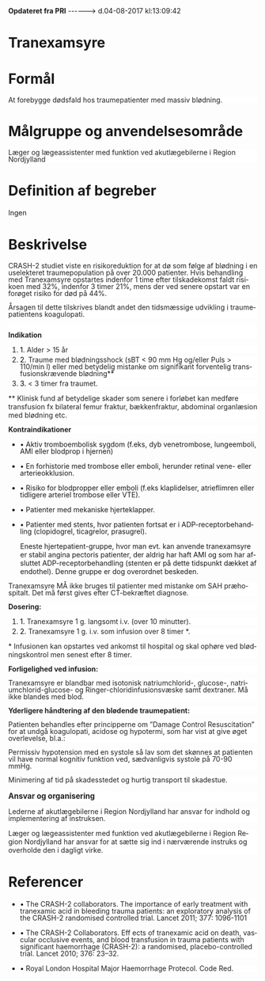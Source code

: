 <!--
.. title: tranexamsyre
.. slug: tranexamsyre
.. date: 2017-08-04 13:09:43 UTC+02:00
.. tags: 
.. category: 
.. link: 
.. description: 
.. type: text
.. hidetitle: True
-->

<div class="alert alert-success" role="alert"><b>Opdateret fra PRI</b>  ------>  d.04-08-2017  kl:13:09:42</div>

<div class="document" id="U3e60c2b5267c41feb6db0603e19d725b" lang="da-DK" xml:lang="da-DK" xmlns="http://www.w3.org/1999/xhtml">
 <h1 class="~clause~ Titeloverskrift">
  <span>
   Tranexamsyre
  </span>
 </h1>
 <p class="~clause~ Brdtekst">
 </p>
 <h1 class="~clause~ Overskrift1" id="a_b6e3281df2f241c49c7d3a86de977682">
  <span>
   Formål
  </span>
 </h1>
 <p class="~clause~ Normal" style="background-color: #FFF; color: black; margin-bottom: 8pt; line-height: 100%;">
  <span style="color: #222;">
   At forebygge dødsfald hos traumepatienter med massiv blødning.
  </span>
 </p>
 <h1 class="~clause~ Overskrift1">
 </h1>
 <h1 class="~clause~ Overskrift1" id="a_68f46740d44b4787874a24bdf5d3afca">
  <span>
   Målgruppe og anvendelsesområde
  </span>
 </h1>
 <p class="~clause~ Normal" style="background-color: #FFF; color: black; margin-bottom: 8pt; line-height: 100%;">
  <span style="color: #222;">
   Læger og lægeassistenter med funktion ved akutlægebilerne i Region Nordjylland
  </span>
 </p>
 <p class="~clause~ Brdtekst">
 </p>
 <h1 class="~clause~ Overskrift1" id="a_f8adbcc2854043da93153bdb9397325e">
  <span>
   Definition af begreber
  </span>
 </h1>
 <p class="~clause~ Brdtekst">
  <span>
   Ingen
  </span>
 </p>
 <p class="~clause~ Brdtekst">
 </p>
 <h1 class="~clause~ Overskrift1" id="a_fa5335f8b4424fe1825ba72109ef9ff5">
  <span>
   Beskrivelse
  </span>
 </h1>
 <p class="~clause~ Normal" style="background-color: #FFF; color: black; margin-bottom: 8pt; line-height: 100%;">
  <span style="color: #222;">
   CRASH-2 studiet viste en risikoreduktion for at dø som følge af blødning i en uselekteret traumepopulation på over 20.000 patienter. Hvis behandling med Tranexamsyre opstartes indenfor 1 time efter tilskadekomst faldt risikoen med 32%, indenfor 3 timer 21%, mens der ved senere opstart var en forøget risiko for død på 44%.
  </span>
 </p>
 <p class="~clause~ Normal" style="background-color: #FFF; color: black; margin-bottom: 8pt; line-height: 100%;">
  <span style="color: #222;">
   Årsagen til dette tilskrives blandt andet den tidsmæssige udvikling i traumepatientens koagulopati.
  </span>
 </p>
 <p class="~clause~ Normal" style="background-color: #FFF; color: black; margin-bottom: 8pt; line-height: 100%;">
  <span style="font-weight: bold; color: #222;">
   <br/>
   Indikation
  </span>
 </p>
 <ol class="list13">
  <li>
   <p class="~clause~ Normal level0" style="background-color: #FFF; color: black; margin-top: auto; margin-bottom: 3pt; line-height: 100%;">
    <span class="item">
     1.
    </span>
    <span style="color: #222;">
     Alder &gt; 15 år
    </span>
   </p>
  </li>
  <li>
   <p class="~clause~ Normal level0" style="background-color: #FFF; color: black; margin-top: auto; margin-bottom: 3pt; line-height: 100%;">
    <span class="item">
     2.
    </span>
    <span style="color: #222;">
     Traume med blødningsshock (sBT &lt; 90 mm Hg og/eller Puls &gt; 110/min l) eller med betydelig mistanke om signifikant forventelig transfusionskrævende blødning**
    </span>
   </p>
  </li>
  <li>
   <p class="~clause~ Normal level0" style="background-color: #FFF; color: black; margin-top: auto; margin-bottom: 3pt; line-height: 100%;">
    <span class="item">
     3.
    </span>
    <span style="color: #222;">
     &lt; 3 timer fra traumet.
    </span>
   </p>
  </li>
 </ol>
 <p class="~clause~ Normal" style="background-color: #FFF; color: black; margin-bottom: 8pt;">
  <span style="color: #222;">
   ** Klinisk fund af betydelige skader som senere i forløbet kan medføre transfusion fx bilateral femur fraktur, bækkenfraktur, abdominal organlæsion med blødning etc.
  </span>
 </p>
 <p class="~clause~ Normal" style="background-color: #FFF; color: black; margin-bottom: 8pt; line-height: 100%;">
 </p>
 <p class="~clause~ Normal" style="background-color: #FFF; color: black; margin-bottom: 8pt; line-height: 100%;">
  <span style="font-weight: bold; color: #222;">
   Kontraindikationer
  </span>
 </p>
 <ul class="list10">
  <li>
   <p class="~clause~ Listeafsnit level0" style="line-height: 100%;">
    <span class="item">
     •
    </span>
    <span>
     Aktiv tromboembolisk sygdom (f.eks, dyb venetrombose, lungeemboli, AMI eller blodprop i hjernen)
    </span>
   </p>
  </li>
  <li>
   <p class="~clause~ Listeafsnit level0" style="line-height: 100%;">
    <span class="item">
     •
    </span>
    <span>
     En forhistorie med trombose eller emboli, herunder retinal vene- eller arterieokklusion.
    </span>
   </p>
  </li>
  <li>
   <p class="~clause~ Listeafsnit level0" style="line-height: 100%;">
    <span class="item">
     •
    </span>
    <span>
     Risiko for blodpropper eller emboli (f.eks klaplidelser, atrieflimren eller tidligere arteriel trombose eller VTE).
    </span>
   </p>
  </li>
  <li>
   <p class="~clause~ Listeafsnit level0" style="line-height: 100%;">
    <span class="item">
     •
    </span>
    <span>
     Patienter med mekaniske hjerteklapper.
    </span>
   </p>
  </li>
  <li>
   <p class="~clause~ Listeafsnit level0" style="line-height: 100%;">
    <span class="item">
     •
    </span>
    <span>
     Patienter med stents, hvor patienten fortsat er i ADP-receptorbehandling (clopidogrel, ticagrelor, prasugrel).
    </span>
   </p>
  </li>
 </ul>
 <p class="~clause~ Listeafsnit">
  <span>
  </span>
 </p>
 <p class="~clause~ Normal" style="margin-left: 18pt;">
  <span>
   Eneste hjertepatient-gruppe, hvor man evt. kan anvende tranexamsyre er stabil angina pectoris patienter, der aldrig har haft AMI og som har afsluttet ADP-receptorbehandling (stenten er på dette tidspunkt dækket af endothel). Denne gruppe er dog overordnet beskeden.
  </span>
 </p>
 <p class="~clause~ Normal" style="background-color: #FFF; color: black; margin-bottom: 8pt; line-height: 100%;">
 </p>
 <p class="~clause~ Normal" style="background-color: #FFF; color: black; margin-bottom: 8pt; line-height: 100%;">
  <span style="color: #222;">
   Tranexamsyre MÅ ikke bruges til patienter med mistanke om SAH præhospitalt. Det må først gives efter CT-bekræftet diagnose.
  </span>
 </p>
 <p class="~clause~ Normal" style="background-color: #FFF; color: black; margin-bottom: 8pt; line-height: 100%;">
  <span style="font-weight: bold; color: #222;">
   Dosering:
  </span>
 </p>
 <ol class="list12">
  <li>
   <p class="~clause~ Normal level0" style="background-color: #FFF; color: black; margin-top: auto; margin-bottom: 3pt; line-height: 100%;">
    <span class="item">
     1.
    </span>
    <span style="color: #222;">
     Tranexamsyre 1 g. langsomt i.v. (over 10 minutter).
    </span>
   </p>
  </li>
  <li>
   <p class="~clause~ Normal level0" style="background-color: #FFF; color: black; margin-top: auto; margin-bottom: 3pt; line-height: 100%;">
    <span class="item">
     2.
    </span>
    <span style="color: #222;">
     Tranexamsyre 1 g. i.v. som infusion over 8 timer *.
    </span>
   </p>
  </li>
 </ol>
 <p class="~clause~ Normal" style="background-color: #FFF; color: black; margin-bottom: 8pt;">
  <span style="color: #222;">
   * Infusionen kan opstartes ved ankomst til hospital og skal ophøre ved blødningskontrol men senest efter 8 timer.
  </span>
 </p>
 <p class="~clause~ Normal" style="background-color: #FFF; color: black; margin-bottom: 8pt; line-height: 100%;">
 </p>
 <p class="~clause~ Normal" style="background-color: #FFF; color: black; margin-bottom: 8pt; line-height: 100%;">
  <span style="font-weight: bold; color: #222;">
   Forligelighed ved infusion:
  </span>
 </p>
 <p class="~clause~ Normal" style="background-color: #FFF; color: black; margin-bottom: 8pt; line-height: 100%;">
  <span style="color: #222;">
   Tranexamsyre er blandbar med isotonisk natriumchlorid-, glucose-, natriumchlorid-glucose- og Ringer-chloridinfusionsvæske samt dextraner. Må ikke blandes med blod.
  </span>
 </p>
 <p class="~clause~ Normal" style="background-color: #FFF; color: black; margin-bottom: 8pt; line-height: 100%;">
  <span style="font-weight: bold; color: #222;">
   Yderligere håndtering af den blødende traumepatient:
  </span>
 </p>
 <p class="~clause~ Normal" style="background-color: #FFF; color: black; margin-bottom: 8pt; line-height: 100%;">
  <span style="color: #222;">
   Patienten behandles efter principperne om ”Damage Control Resuscitation” for at undgå koagulopati, acidose og hypotermi, som har vist at give øget overlevelse, bl.a.:
  </span>
 </p>
 <p class="~clause~ Normal" style="background-color: #FFF; color: black; margin-bottom: 8pt; line-height: 100%;">
  <span style="color: #222;">
   Permissiv hypotension med en systole så lav som det skønnes at patienten vil have normal kognitiv funktion ved, sædvanligvis systole på 70-90 mmHg.
  </span>
 </p>
 <p class="~clause~ Normal" style="background-color: #FFF; color: black; margin-bottom: 8pt; line-height: 100%;">
  <span style="color: #222;">
   Minimering af tid på skadesstedet og hurtig transport til skadestue.
  </span>
 </p>
 <p class="~clause~ Normal" style="background-color: #FFF; color: black; margin-bottom: 8pt; line-height: 100%;">
 </p>
 <h3 class="~clause~ Normal" id="a_ed0e2aaa94564755aa443e82169463fa" style="background-color: #FFF; color: black; margin-top: 12pt; margin-bottom: 6pt; line-height: 15pt;">
  <span style="font-weight: bold; color: #222; font-size: 11.5pt;">
   Ansvar og organisering
  </span>
 </h3>
 <p class="~clause~ Normal" style="background-color: #FFF; color: black; margin-bottom: 8pt; line-height: 100%;">
  <span style="color: #222;">
   Lederne af akutlægebilerne i Region Nordjylland har ansvar for indhold og implementering af instruksen.
  </span>
 </p>
 <p class="~clause~ Normal" style="background-color: #FFF; color: black; margin-bottom: 8pt;">
  <span style="color: #222;">
   Læger og lægeassistenter med funktion ved akutlægebilerne i Region Region Nordjylland har ansvar for at sætte sig ind i nærværende instruks og overholde den i dagligt virke.
  </span>
 </p>
 <p class="~clause~ Normal" style="background-color: #FFF; color: black; margin-bottom: 8pt; line-height: 100%;">
 </p>
 <p class="~clause~ Brdtekst">
 </p>
 <h1 class="~clause~ Overskrift1" id="a_4d7de1bf8d204f9b86d5e1670c7f4e52">
  <span>
   Referencer
  </span>
 </h1>
 <ul class="list11">
  <li>
   <p class="~clause~ Listeafsnit level0" style="background-color: #FFF; color: black; margin-bottom: 8pt; line-height: 100%;">
    <span class="item">
     •
    </span>
    <span lang="en-US" style="color: #222;" xml:lang="en-US">
     The CRASH-2 collaborators. The importance of early treatment with tranexamic acid in bleeding trauma patients: an exploratory analysis of the CRASH-2 randomised controlled trial. Lancet 2011; 377: 1096-1101
    </span>
   </p>
  </li>
 </ul>
 <p class="~clause~ Listeafsnit" style="background-color: #FFF; color: black; margin-bottom: 8pt; line-height: 100%;">
 </p>
 <ul class="list11">
  <li>
   <p class="~clause~ Listeafsnit level0" style="background-color: #FFF; color: black; margin-bottom: 8pt; line-height: 100%;">
    <span class="item">
     •
    </span>
    <span lang="en-US" style="color: #222;" xml:lang="en-US">
     The CRASH-2 Collaborators. Eff ects of tranexamic acid on death, vascular occlusive events, and blood transfusion in trauma patients with significant haemorrhage (CRASH-2): a randomised, placebo-controlled trial.
    </span>
    <span style="color: #222;">
     Lancet 2010; 376: 23–32.
    </span>
   </p>
  </li>
 </ul>
 <p class="~clause~ Listeafsnit" style="background-color: #FFF; color: black; margin-bottom: 8pt; line-height: 100%;">
 </p>
 <ul class="list11">
  <li>
   <p class="~clause~ Listeafsnit level0" style="background-color: #FFF; color: black; margin-bottom: 8pt; line-height: 100%;">
    <span class="item">
     •
    </span>
    <span lang="en-US" style="color: #222;" xml:lang="en-US">
     Royal London Hospital Major Haemorrhage Protecol. Code Red.
    </span>
   </p>
  </li>
 </ul>
 <p class="~clause~ Brdtekst">
 </p>
 <p class="~clause~ Normal">
 </p>
</div>
